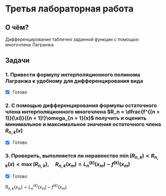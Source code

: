 #  Третья лабораторная работа
## О чём?
Дифференцирование таблично заданной функции с помощью многочлена Лагранжа
## Задачи
### 1. Привести формулу интерполяционного полинома Лагранжа к удобному для дифференцирования вида
- [x] Готово
### 2. С помощью дифференцирования формулы остаточного члена интерполяционного многочлена $R_n = \dfrac{f^{(n + 1)}(\xi)}{(n + 1)!}\omega_{n + 1}(x)$ получить и оценить минимальное и максимальное значения остаточного члена $R_{n, k}(x)$
- [x] Готово
### 3. Проверить, выполняется ли неравенство $\min(R_{n, k}) < R_{n, k}(x) < \max(R_{n, k}), \quad R_{n, k}(x_m) = L_n^{(k)}(x_m) - f^{(k)}(x_m)$
- [x] Готово

$R_{n, k}(x_m) = L_n^{(k)}(x_m) - f^{(k)}(x_m)$
